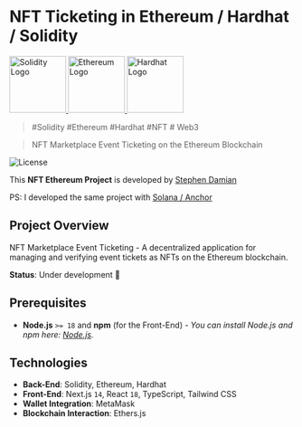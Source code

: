 # NFT Ticketing in Ethereum / Hardhat / Solidity

<a href="https://github.com/s-damian/hardhat-nft-ticketing">
<img src="https://raw.githubusercontent.com/s-damian/medias/main/technos-logos/solidity.webp" alt="Solidity Logo" height="100px">
</a>
<a href="https://github.com/s-damian/hardhat-nft-ticketing">
<img src="https://raw.githubusercontent.com/s-damian/medias/main/technos-logos/ethereum.webp" alt="Ethereum Logo" height="100px">
</a>
<a href="https://github.com/s-damian/hardhat-nft-ticketing">
<img src="https://raw.githubusercontent.com/s-damian/medias/main/technos-logos/hardhat.webp" alt="Hardhat Logo" height="100px">
</a>

> #Solidity #Ethereum #Hardhat #NFT # Web3

> NFT Marketplace Event Ticketing on the Ethereum Blockchain

![License](https://img.shields.io/badge/License-MIT-blue)

This **NFT Ethereum Project** is developed by [Stephen Damian](https://github.com/s-damian)

PS: I developed the same project with [Solana / Anchor](https://github.com/s-damian/anchor-nft-ticketing)


## Project Overview

NFT Marketplace Event Ticketing - A decentralized application for managing and verifying event tickets as NFTs on the Ethereum blockchain.

**Status**: Under development 🚧


## Prerequisites

- **Node.js** ```>= 18``` and **npm** (for the Front-End) - *You can install Node.js and npm here: [Node.js](https://nodejs.org/en/download/package-manager).*


## Technologies

- **Back-End**: Solidity, Ethereum, Hardhat
- **Front-End**: Next.js ```14```, React ```18```, TypeScript, Tailwind CSS
- **Wallet Integration**: MetaMask
- **Blockchain Interaction**: Ethers.js
